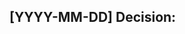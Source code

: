 ## [YYYY-MM-DD] Decision: <Title>

Context
- <brief context>

Options Considered
- <option A>
- <option B>

Choice
- <chosen option>

Rationale
- <why this choice now>

